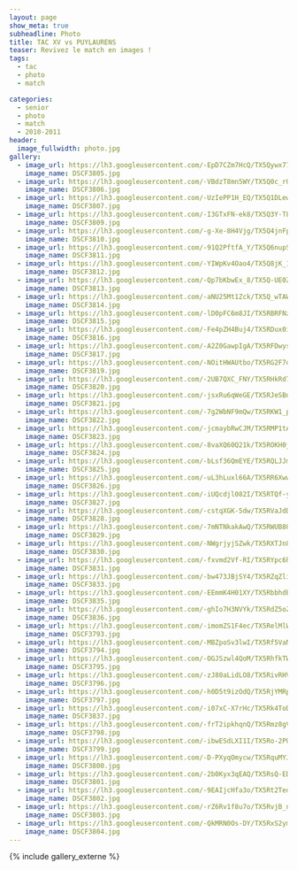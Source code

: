 ```yaml
---
layout: page
show_meta: true
subheadline: Photo
title: TAC XV vs PUYLAURENS
teaser: Revivez le match en images !
tags:
  - tac
  - photo
  - match

categories:
  - senior
  - photo
  - match
  - 2010-2011
header:
  image_fullwidth: photo.jpg
gallery:
  - image_url: https://lh3.googleusercontent.com/-EpD7CZm7HcQ/TX5Qywx77qI/AAAAAAAAB_k/c1IFP4zrvYUM7kbcEz1Vy1B5PTBzIpaNwCHM
    image_name: DSCF3805.jpg
  - image_url: https://lh3.googleusercontent.com/-VBdzT8mn5WY/TX5Q0c_rOTI/AAAAAAAAB_k/zgYn2tGNAZQkmPF763nliZQtzRS5OVasgCHM
    image_name: DSCF3806.jpg
  - image_url: https://lh3.googleusercontent.com/-UzIePP1H_EQ/TX5Q1DLew5I/AAAAAAAAB_k/HUGMOt_EFcsB8Sm2lyjcif8UM9LFpI5TgCHM
    image_name: DSCF3807.jpg
  - image_url: https://lh3.googleusercontent.com/-I3GTxFN-ek8/TX5Q3Y-TLJI/AAAAAAAAB_k/vj8WPO86-mA32eq3MGgTifIeZpGbO3EdACHM
    image_name: DSCF3809.jpg
  - image_url: https://lh3.googleusercontent.com/-g-Xe-8H4Vjg/TX5Q4jnFpyI/AAAAAAAAB_k/X7izNFsR4jkn76GnVmKOJKSS7HOtpa-SgCHM
    image_name: DSCF3810.jpg
  - image_url: https://lh3.googleusercontent.com/-91Q2PftfA_Y/TX5Q6nupSzI/AAAAAAAAB_k/3edjEWln-QwAu83X_qQWKNeWZOxW_gUfwCHM
    image_name: DSCF3811.jpg
  - image_url: https://lh3.googleusercontent.com/-YIWpKv4Oao4/TX5Q8jK_1mI/AAAAAAAAB_k/cfBKmhUQ10E2ZAGmxhe-T44tkyJedgfLQCHM
    image_name: DSCF3812.jpg
  - image_url: https://lh3.googleusercontent.com/-Qp7bKbwEx_8/TX5Q-UE0ZLI/AAAAAAAAB_k/KbMhtceL4yURv0cLAdK4vhCwO6sW-2K9gCHM
    image_name: DSCF3813.jpg
  - image_url: https://lh3.googleusercontent.com/-aNU25Mt1Zck/TX5Q_wTAWaI/AAAAAAAAB_k/YggpfQarWzk_yIj9Sxzf46D232gOBJ5eQCHM
    image_name: DSCF3814.jpg
  - image_url: https://lh3.googleusercontent.com/-lD0pFC6m8JI/TX5RBRFNzeI/AAAAAAAAB_k/a66K5R_-5pwcqekv_lNA2zq6xRD-9EJlwCHM
    image_name: DSCF3815.jpg
  - image_url: https://lh3.googleusercontent.com/-Fe4pZH4Buj4/TX5RDux0iKI/AAAAAAAAB_k/Ru6VHMioy28icmByML5293_W8rzXr2IZgCHM
    image_name: DSCF3816.jpg
  - image_url: https://lh3.googleusercontent.com/-A2Z0GawpIgA/TX5RFDwysAI/AAAAAAAAB_k/hOp-j4vCYVY3YNj8jvGNcKTA6aS_IP6hgCHM
    image_name: DSCF3817.jpg
  - image_url: https://lh3.googleusercontent.com/-NOitHWAUtbo/TX5RG2F7oVI/AAAAAAAAB_k/-iaqn1ZLctwOsMFfttJGBNihVUwLg4lQwCHM
    image_name: DSCF3819.jpg
  - image_url: https://lh3.googleusercontent.com/-2UB7QXC_FNY/TX5RHkRd7-I/AAAAAAAAB_k/Rq-LhWSJ0hgmHLjp7tTe-l6dpLDRq0xfACHM
    image_name: DSCF3820.jpg
  - image_url: https://lh3.googleusercontent.com/-jsxRu6qWeGE/TX5RJeSBnbI/AAAAAAAAB_k/s4zVkO89lyY217A4pyNH8DwM0bx-PubcwCHM
    image_name: DSCF3821.jpg
  - image_url: https://lh3.googleusercontent.com/-7g2WbNF9mQw/TX5RKW1_pXI/AAAAAAAAB_k/QH09cZjrJUMuqZDTNIcBHfg41Yo8h0RCQCHM
    image_name: DSCF3822.jpg
  - image_url: https://lh3.googleusercontent.com/-jcmaybRwCJM/TX5RMP1tAoI/AAAAAAAAB_k/s1ge8vDj9gEbsFuOj6IYfJbyZwKl30AOACHM
    image_name: DSCF3823.jpg
  - image_url: https://lh3.googleusercontent.com/-8vaXQ60Q21k/TX5ROKH0jHI/AAAAAAAAB_k/AZtwy9UN-xgBOcZzw6-uAJUnhPmitErIwCHM
    image_name: DSCF3824.jpg
  - image_url: https://lh3.googleusercontent.com/-bLsf36QmEYE/TX5RQLJJmMI/AAAAAAAAB_k/4s-l9BCsGlg4bbqG3le58_DD9R7eYtFpgCHM
    image_name: DSCF3825.jpg
  - image_url: https://lh3.googleusercontent.com/-uL3hLuxl66A/TX5RR6XwwMI/AAAAAAAAB_k/mFJJLiIPOoMOKOU9ZdtGWtXDvNndUCGZACHM
    image_name: DSCF3826.jpg
  - image_url: https://lh3.googleusercontent.com/-iUQcdjl082I/TX5RTQf-yCI/AAAAAAAAB_k/uNkIhT6hI4op6cCb8_kqwFpJ1gOwcv_6ACHM
    image_name: DSCF3827.jpg
  - image_url: https://lh3.googleusercontent.com/-cstqXGK-5dw/TX5RVaJdDuI/AAAAAAAAB_k/gpEjFINLfBgJRMd7xTAOjYU1F1KKIYG6gCHM
    image_name: DSCF3828.jpg
  - image_url: https://lh3.googleusercontent.com/-7mNTNkakAwQ/TX5RWUB8ONI/AAAAAAAAB_k/M3AWSMsOKFEy0SYqGmq8ydMzoxMpv_XOwCHM
    image_name: DSCF3829.jpg
  - image_url: https://lh3.googleusercontent.com/-NWgrjyjSZwk/TX5RXTJn8pI/AAAAAAAAB_k/Ml8Q0HLyCl4VEFQzFhcV7RUJ6rMq_nezACHM
    image_name: DSCF3830.jpg
  - image_url: https://lh3.googleusercontent.com/-fxvmd2Vf-RI/TX5RYpc6huI/AAAAAAAAB_k/Wsz35b_XZ7Ah-6kSMvZSyX6GmR8sztYLwCHM
    image_name: DSCF3831.jpg
  - image_url: https://lh3.googleusercontent.com/-bw473JBjSY4/TX5RZqZliWI/AAAAAAAAB_k/MUAIMgsziZMEeoFNDZbsOR_jIWvw11Q8QCHM
    image_name: DSCF3833.jpg
  - image_url: https://lh3.googleusercontent.com/-EEmmK4H01XY/TX5RbbhdBrI/AAAAAAAAB_k/ie5hH0fSrKAI0GLwODuhox0-NGbsiQsLACHM
    image_name: DSCF3835.jpg
  - image_url: https://lh3.googleusercontent.com/-ghIo7H3NVYk/TX5RdZ5oZ7I/AAAAAAAAB_k/HlD3s1D0dXkdinWzkoldok5Ihd7Tk95-gCHM
    image_name: DSCF3836.jpg
  - image_url: https://lh3.googleusercontent.com/-imomZS1F4ec/TX5RelMlWRI/AAAAAAAAB_k/uHbUdCgN3Msn20F9GyR2gF-4fAa8zGEkQCHM
    image_name: DSCF3793.jpg
  - image_url: https://lh3.googleusercontent.com/-MBZpoSv3lwI/TX5Rf5VaN8I/AAAAAAAAB_k/XGWuSgOLM8Q71x3-KskfJU23r14n_CxLACHM
    image_name: DSCF3794.jpg
  - image_url: https://lh3.googleusercontent.com/-OGJSzwl4QoM/TX5RhfkTWGI/AAAAAAAAB_k/7SiYXv-4xBMn1HS3CEH7aGHTb9mGVI_8wCHM
    image_name: DSCF3795.jpg
  - image_url: https://lh3.googleusercontent.com/-zJ80aLidLO8/TX5RivRHVbI/AAAAAAAAB_k/3oj_2-V3BPA63IQNZFwLYhDr7HdUMBA5gCHM
    image_name: DSCF3796.jpg
  - image_url: https://lh3.googleusercontent.com/-h0D5t9izOdQ/TX5RjYMRp_I/AAAAAAAAB_k/LGQpgjSfOkksb5Q31zVLVBrhxuhQPYXTQCHM
    image_name: DSCF3797.jpg
  - image_url: https://lh3.googleusercontent.com/-i07xC-X7rHc/TX5Rk4ToDDI/AAAAAAAAB_k/dMoMb_9Nh5Au0iVoD_8FhaU68uMEeuWwwCHM
    image_name: DSCF3837.jpg
  - image_url: https://lh3.googleusercontent.com/-frT2ipkhqnQ/TX5Rmz8gVLI/AAAAAAAAB_k/TnkQKxhXm44qAq4BN1ANfoF-Id9zuKIFgCHM
    image_name: DSCF3798.jpg
  - image_url: https://lh3.googleusercontent.com/-ibwESdLXI1I/TX5Ro-2PUxI/AAAAAAAAB_k/3np0ckJZ0X0yl3G5J0nfE4hIVdcuPCvvgCHM
    image_name: DSCF3799.jpg
  - image_url: https://lh3.googleusercontent.com/-D-PXyqOmycw/TX5RquMYJBI/AAAAAAAAB_k/-Hf1YP1eQ2Mgh2a0wxYzYZ325GNbY_4FACHM
    image_name: DSCF3800.jpg
  - image_url: https://lh3.googleusercontent.com/-2b0Kyx3qEAQ/TX5RsQ-EDpI/AAAAAAAAB_k/MQT4AScq5KI6kBWaablxfEVzHAQWW5KRgCHM
    image_name: DSCF3801.jpg
  - image_url: https://lh3.googleusercontent.com/-9EAIjcHfa3o/TX5Rt2Ted7I/AAAAAAAAB_k/P4etJrnKPeMjVNd1fOMPKpAWIKP5P9MjACHM
    image_name: DSCF3802.jpg
  - image_url: https://lh3.googleusercontent.com/-rZ6Rv1f8u7o/TX5RvjB_nCI/AAAAAAAAB_k/POfTyqpC9GURJp7d58XEhH5kkfOAxWrGwCHM
    image_name: DSCF3803.jpg
  - image_url: https://lh3.googleusercontent.com/-QkMRN0Os-DY/TX5RxS2ym6I/AAAAAAAAB_k/sV03wEN4JjEYVRuCyx7Ge8kpDRTI1piwgCHM
    image_name: DSCF3804.jpg
---
```

{% include gallery_externe %}
